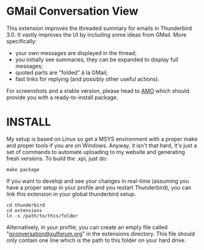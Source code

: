 GMail Conversation View
=======================

This extension improves the threaded summary for emails in Thunderbird 3.0. It
vastly improves the UI by including some ideas from GMail. More specifically:

* your own messages are displayed in the thread;
* you initially see summaries, they can be expanded to display full messages;
* quoted parts are "folded" à la GMail;
* fast links for replying (and possibly other useful actions).

For screenshots and a stable version, please head to [AMO](https://addons.mozilla.org/en-US/thunderbird/addon/54035) which should
provide you with a ready-to-install package.

INSTALL
=======

My setup is based on Linux so get a MSYS environment with a proper make and
proper tools if you are on Windows. Anyway, it isn't that hard, it's just a set
of commands to automate uploading to my website and generating fresh versions.
To build the .xpi, just do:

    make package

If you want to develop and see your changes in real-time (assuming you have a
proper setup in your profile and you restart Thunderbird), you can link this
extension in your global thunderbird setup.

    cd thunderbird
    cd extensions
    ln -s /path/to/this/folder

Alternatively, in your profile, you can create an empty file called
"gconversation@xulforum.org" in the extensions directory. This file should only
contain one line which is the path to this folder on your hard drive.
